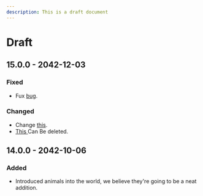 ```yaml
---
description: This is a draft document
---
```


# Draft

## 15.0.0 - 2042-12-03

### Fixed

* Fux [bug](https://github.com/nasrilg7/OliveOil/blob/master/src/index.html).

### Changed

* Change [this](https://github.com/nasrilg7/OliveOil/blob/master/src/models/oilBlockChainFunctionModels.ts).
* [This ](https://github.com/nasrilg7/OliveOil/blob/master/src/models/test.ts)Can Be deleted.

## 14.0.0 - 2042-10-06

### Added

* Introduced animals into the world, we believe they're going to be a neat addition.



